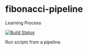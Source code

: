 # fibonacci-pipeline
Learning Process


[![Build Status](http://localhost:8080/buildStatus/icon?job=Jenkins+Essential+Training%2Ffibonacci-pipeline)](http://localhost:8080/job/Jenkins%20Essential%20Training/job/fibonacci-pipeline/)


Run scripts from a pipeline.
